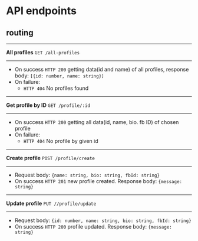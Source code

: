 # API endpoints

##  routing

--- 
**All profiles** `GET /all-profiles`

--- 
- On success `HTTP 200` getting data(id and name) of all profiles, response body: `[{id: number, name: string}]`
- On failure:
    - `HTTP 404` No profiles found
  
---  
**Get profile by ID** `GET /profile/:id` 

--- 
- On success `HTTP 200` getting all data(id, name, bio. fb ID) of chosen profile
- On failure:
    - `HTTP 404` No profile by given id
    
--- 
**Create profile** `POST /profile/create`

--- 
- Request body: `{name: string, bio: string, fbId: string}`
- On success `HTTP 201` new profile created. Response body: `{message: string}`
    
---    
**Update profile** `PUT //profile/update`

--- 
- Request body: `{id: number, name: string, bio: string, fbId: string}`
- On success `HTTP 200` profile updated. Response body: `{message: string}`

